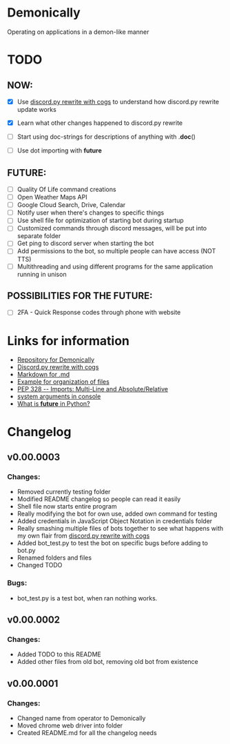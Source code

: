 # Demonically
Operating on applications in a demon-like manner


# TODO

## NOW:
- [x] Use [discord.py rewrite with cogs](!https://gist.github.com/EvieePy/d78c061a4798ae81be9825468fe146be) to understand how discord.py rewrite update works
- [x] Learn what other changes happened to discord.py rewrite
- [ ] Start using doc-strings for descriptions of anything with .__doc__()
- [ ] Use dot importing with __future__


## FUTURE:
- [ ] Quality Of Life command creations
- [ ] Open Weather Maps API
- [ ] Google Cloud Search, Drive, Calendar
- [ ] Notify user when there's changes to specific things
- [ ] Use shell file for optimization of starting bot during startup
- [ ] Customized commands through discord messages, will be put into separate folder
- [ ] Get ping to discord server when starting the bot
- [ ] Add permissions to the bot, so multiple people can have access (NOT TTS)
- [ ] Multithreading and using different programs for the same application running in unison

## POSSIBILITIES FOR THE FUTURE:
- [ ] 2FA - Quick Response codes through phone with website


# Links for information
* [Repository for Demonically](https://github.com/Xithrius/Demonically)
* [Discord.py rewrite with cogs](https://gist.github.com/EvieePy/d78c061a4798ae81be9825468fe146be)
* [Markdown for .md](https://guides.github.com/features/mastering-markdown/)
* [Example for organization of files](https://github.com/atom/atom)
* [PEP 328 -- Imports: Multi-Line and Absolute/Relative](https://www.python.org/dev/peps/pep-0328/)
* [system arguments in console](https://stackoverflow.com/questions/4117530/sys-argv1-meaning-in-script)
* [What is __future__ in Python?](https://stackoverflow.com/questions/7075082/what-is-future-in-python-used-for-and-how-when-to-use-it-and-how-it-works)


# Changelog

## v0.00.0003
### Changes:
* Removed currently testing folder
* Modified README changelog so people can read it easily
* Shell file now starts entire program
* Really modifying the bot for own use, added own command for testing
* Added credentials in JavaScript Object Notation in credentials folder
* Really smashing multiple files of bots together to see what happens with my own flair from [discord.py rewrite with cogs](https://gist.github.com/EvieePy/d78c061a4798ae81be9825468fe146be)
* Added bot_test.py to test the bot on specific bugs before adding to bot.py
* Renamed folders and files
* Changed TODO
### Bugs:
* bot_test.py is a test bot, when ran nothing works.

## v0.00.0002
### Changes:
* Added TODO to this README
* Added other files from old bot, removing old bot from existence

## v0.00.0001
### Changes:
* Changed name from operator to Demonically
* Moved chrome web driver into folder
* Created README.md for all the changelog needs
